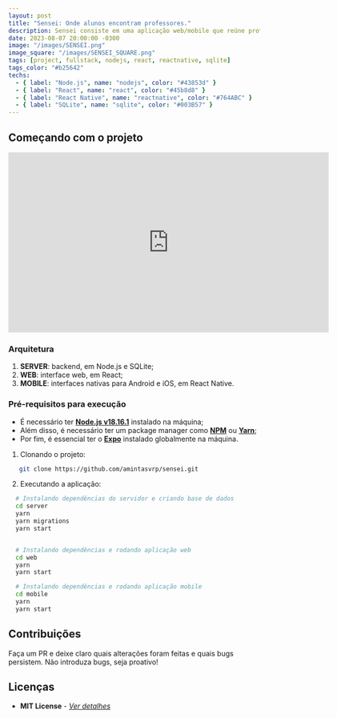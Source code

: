 ```yaml
---
layout: post
title: "Sensei: Onde alunos encontram professores."
description: Sensei consiste em uma aplicação web/mobile que reúne professores dispostos a atender as necessidades dos alunos.
date: 2023-08-07 20:00:00 -0300
image: "/images/SENSEI.png"
image_square: "/images/SENSEI_SQUARE.png"
tags: [project, fullstack, nodejs, react, reactnative, sqlite]
tags_color: "#b25642"
techs:
  - { label: "Node.js", name: "nodejs", color: "#43853d" }
  - { label: "React", name: "react", color: "#45b8d8" }
  - { label: "React Native", name: "reactnative", color: "#764ABC" }
  - { label: "SQLite", name: "sqlite", color: "#003B57" }
---
```


## Começando com o projeto

<p><iframe src="https://dms.licdn.com/playlist/vid/D4D05AQFseuV8frggTg/mp4-720p-30fp-crf28/0/1690312337366?e=1692842400&v=beta&t=Fy7aSTTrNrjVRjGkUlLuIFKei69eH1eHivtVJefU75k" loading="lazy" width="640" height="360" frameborder="0" allowfullscreen></iframe></p>

### **Arquitetura**

1. **SERVER**: backend, em Node.js e SQLite;
2. **WEB**: interface web, em React;
3. **MOBILE**: interfaces nativas para Android e iOS, em React Native.

### **Pré-requisitos para execução**

- É necessário ter **[Node.js v18.16.1](https://nodejs.org/en/)** instalado na máquina;
- Além disso, é necessário ter um package manager como **[NPM](https://www.npmjs.com/)** ou **[Yarn](https://yarnpkg.com/)**;
- Por fim, é essencial ter o **[Expo](https://expo.io/)** instalado globalmente na máquina.

1. Clonando o projeto:

```sh
   git clone https://github.com/amintasvrp/sensei.git
```

2. Executando a aplicação:

```sh
  # Instalando dependências do servidor e criando base de dados
  cd server
  yarn
  yarn migrations
  yarn start


  # Instalando dependências e rodando aplicação web
  cd web
  yarn
  yarn start

  # Instalando dependências e rodando aplicação mobile
  cd mobile
  yarn
  yarn start
```

## Contribuições

Faça um PR e deixe claro quais alterações foram feitas e quais bugs persistem. Não introduza bugs, seja proativo!

## Licenças

- **MIT License** - [_Ver detalhes_](./LICENSE.txt)
